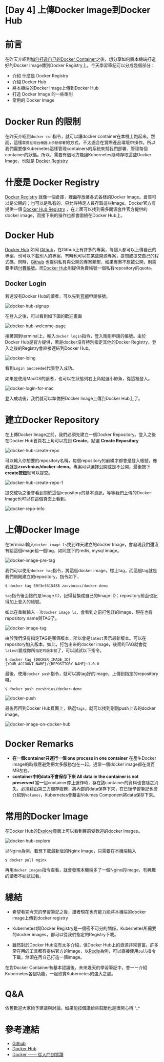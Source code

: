 # [Day 4] 上傳Docker Image到Docker Hub


# 前言
在昨天介紹到[如何打造自己的Docker Container](https://github.com/zxcvbnius/k8s-30-day-sharing/tree/master/Day03)之後，想分享如何將本機端打造好的Docker Image傳到Docker Registry上。今天學習筆記可以分成幾個部分：

 - 介紹 什麼是 Docker Registry
 - 介紹 Docker Hub
 - 將本機端的Docker Image上傳到Docker Hub
 - 打造 Docker Image 的一些準則
 - 常用的 Docker Image




# Docker Run 的限制
在昨天介紹到`docker run`指令，就可以讓docker container在本機上跑起來。然而，這樣`需要在每台機器上手動部署`的方式，不太適合在實際產品環境中操作。所以我們需要像Kubernetes這樣管理containers的系統來幫我們部署、管理每個container的狀態。所以，需要有個地方能讓Kubernetes隨時存取這些Docker Image，也就是 [Docker Registry](https://docs.docker.com/registry/)




# 什麼是 Docker Registry
[Docker Registry](https://docs.docker.com/registry/) 就像一個倉庫，裡面存放著各式各樣的Docker Image。倉庫可以是公開的；也可以是私有的，只允許特定人員存取這些Image。Docker官方有提供一個 [Docker Hub Registry](https://hub.docker.com/) ，在上面可以找到需多開源套件官方提供的docker image，而接下來的操作也都會圍繞在Docker Hub上。



# Docker Hub
[Docker Hub](https://hub.docker.com/) 如同 [Github](https://github.com/)，在Github上有許多的專案，每個人都可以上傳自己的專案，也可以下載別人的專案，有時也可以在某些開源專案，提問或提交自己的程式碼。同時，[Github](https://github.com/) 也提供私有與公開的專案類型，如果專案不想被公開，則需要申請[付費帳號](https://github.com/pricing)。而[Docker Hub](https://hub.docker.com/)則提供免費帳號一個私有repository的quota。


## Docker Login
若還沒有Docker Hub的讀者，可以先到[官網](https://hub.docker.com/)申請帳號。

![docker-hub-signup](https://github.com/zxcvbnius/k8s-30-day-sharing/blob/master/Day04/docker-hub-signup.png?raw=true)

在登入之後，可以看到如下圖的歡迎畫面

![docker-hub-welcome-page](https://github.com/zxcvbnius/k8s-30-day-sharing/blob/master/Day04/docker-hub-welcome-page.png?raw=true)

接著回到terminal上，輸入`docker login`指令，登入剛剛申請的帳號。由於Docker Hub是官方提供，若是docker沒有特別指定其他的Docker Registry，登入之後的Registry會直接連結到Docker Hub。

![docker-loing](https://github.com/zxcvbnius/k8s-30-day-sharing/blob/master/Day04/docker-loing.png?raw=true)

看到`Login Succeeded`代表登入成功。


如果是使用MacOS的讀者，也可以在狀態列右上角點選小鯨魚，從這裡登入。

![docker-login-for-mac](https://github.com/zxcvbnius/k8s-30-day-sharing/blob/master/Day04/docker-login-for-mac.png?raw=true)

登入成功後，我們就可以準備把Docker Image上傳到Docker Hub上了。




# 建立Docker Repository
在上傳Docker Image之前，我們必須先建立一個Docker Repository。登入之後在Docker Hub首頁右上角可以找到 **Create**，點選 **Create Repository**

![docker-hub-create-repo](https://github.com/zxcvbnius/k8s-30-day-sharing/blob/master/Day04/docker-hub-create-repo.png?raw=true)


可以輸入你想要的repository名稱，每個repository的前綴字都會是登入帳號，像我就是**zxcvbnius/docker-demo**。專案可以選擇公開或是不公開，最後按下**create按鈕**就可以提交。

![docker-hub-create-repo-1](https://github.com/zxcvbnius/k8s-30-day-sharing/blob/master/Day04/docker-hub-create-repo-1.png?raw=true)

提交成功之後會看到關於這個repository的基本資訊，等等我們上傳的Docker Image也可以在這個頁面上看到。

![docker-repo-info](https://github.com/zxcvbnius/k8s-30-day-sharing/blob/master/Day04/docker-repo-info.png?raw=true)


# 上傳Docker Image
在terminal輸入`docker image ls`找到昨天建立的docker Image，會發現我們還沒有給這個image給一個tag，如同底下的redis, mysql image。

![docker-image-pre-tag](https://github.com/zxcvbnius/k8s-30-day-sharing/blob/master/Day04/docker-image-pre-tag.png?raw=true)

我們可以使用`docker tag`指令，將這個docker image，標上tag，而這個tag就是我們剛剛建立的repository，指令如下，

```
$ docker tag 59f3e3615488 zxcvbnius/docker-demo
```

`tag`指令後面接的是Image ID，記得替換成自己的Image ID；repository前面也記得加上登入的帳號。

如此在重新輸入一次`docker image ls`，會看到之前打包好的image，現在也有repository name與TAG了。

![docker-image-tag](https://github.com/zxcvbnius/k8s-30-day-sharing/blob/master/Day04/docker-image-tag.png?raw=true)

由於我們沒有指定TAG是哪個版本，所以會是`latest`表示最新版本。可以在repository加入版本，如此，打包出來的docker image，後面的TAG就會從`latest`變成你所`指定的版本號`了，可以試試以下指令。

```
$ docker tag {DOCKER_IMAGE_ID} {YOUR_ACCOUNT_NAME}/{REPOSITORY_NAME}:1.0.0
```

最後，使用`docker push`指令，就可以將tag好的Image，上傳到指定的repository囉。

```
$ docker push zxcvbnius/docker-demo
```

![docker-push](https://github.com/zxcvbnius/k8s-30-day-sharing/blob/master/Day04/docker-push.png?raw=true)

最後再回到Docker Hub頁面上，點選`Tags`，就可以找到剛剛push上去的docker image。

![docker-image-on-docker-hub](https://github.com/zxcvbnius/k8s-30-day-sharing/blob/master/Day04/docker-image-on-docker-hub.png?raw=true)


# Docker Remarks
 - **在一個container只運行一個 one process in one container**
   在產生Docker Image的時候應避免把太多服務包在一起，通常一個docker image都在幾百MB左右。
 - **container中的data不會保存下來 All data in the container is not preserved**
   當一個container停止運作時，存在該container的資料也會隨之消失。必須藉由第三方儲存服務，將內部的data保存下來，在日後學習筆記也會介紹到`Volumes`，Kubernetes會藉由Volumes Component將data保存下來。




# 常用的Docker Image
在Docker Hub的[Explore頁面](https://hub.docker.com/explore/)上可以看到目前受歡迎的docker images。


![docker-hub-explore](https://github.com/zxcvbnius/k8s-30-day-sharing/blob/master/Day04/docker-hub-explore.png?raw=true)


以Nginx為例，若想下載最新版的Nginx Image，只需要在本機端輸入

```
$ docker pull nginx
```

再用`docker images`指令查看，就會發現本機端多了一個Nginx的image，有興趣的讀者不妨試試看。




# 總結

 - 希望看完今天的學習筆記之後，讀者現在也有能力能將本機端的docker image上傳到docker registry

 - Kubernetest與Docker Registry是一個密不可分的關係，Kubernetes所需要的docker images，都可以從我們指定的Registry下載。

 - 雖然對於Docker Hub沒有太多介紹，但Docker Hub上的資源非常豐富。許多常在用的工具都有提供官方的Image，以[Redis](https://hub.docker.com/_/redis/)為例，可以直接使用`pull`指令下載，無須在再自己打造一個image。


在對Docker Container有基本認識後，未來幾天的學習筆記中，會一ㄧ介紹Kubernetes各個功能，一起欣賞Kubernetes的強大之處。




# Q&A
依舊歡迎大家給予建議與討論，如果能按個讚給些鼓勵也是很開心唷 ^_^




# 參考連結

 - [Github](https://github.com/)
 - [Docker Hub](https://hub.docker.com/)
 - [Docker —— 從入門到實踐](https://philipzheng.gitbooks.io/docker_practice/content/)

